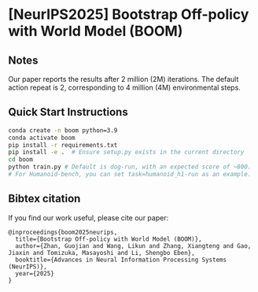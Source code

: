 # [NeurIPS2025] Bootstrap Off-policy with World Model (BOOM)

## Notes
Our paper reports the results after 2 million (2M) iterations. The default action repeat is 2, corresponding to 4 million (4M) environmental steps.  


## Quick Start Instructions

```bash
conda create -n boom python=3.9
conda activate boom
pip install -r requirements.txt
pip install -e .  # Ensure setup.py exists in the current directory
cd boom
python train.py # Default is dog-run, with an expected score of ~800.
# For Humanoid-bench, you can set task=humanoid_h1-run as an example.
```


## Bibtex citation
If you find our work useful, please cite our paper:
```text
@inproceedings{boom2025neurips,
  title={Bootstrap Off-policy with World Model (BOOM)},
  author={Zhan, Guojian and Wang, Likun and Zhang, Xiangteng and Gao, Jiaxin and Tomizuka, Masayoshi and Li, Shengbo Eben},
  booktitle={Advances in Neural Information Processing Systems (NeurIPS)},
  year={2025}
}
```